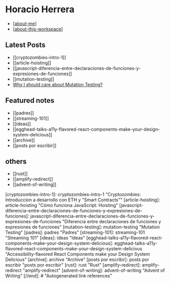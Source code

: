 # Horacio Herrera

- [[about-me]]
- [[about-this-workspace]]

## Latest Posts

- [[cryptozombies-intro-1]]
- [[article-hoisting]]
- [[javascript-diferencia-entre-declaraciones-de-funciones-y-expresiones-de-funciones]]
- [[mutation-testing]]
- [Why I should care about Mutation Testing?](https://dev.to/horacioh/why-i-should-care-about-mutation-testing-4i92)

## Featured notes

- [[padres]]
- [[streaming-101]]
- [[ideas]]
- [[egghead-talks-a11y-flavored-react-components-make-your-design-system-delicious]]
- [[archive]]
- [[posts por escribir]]

## others

- [[rust]]
- [[amplify-redirect]]
- [[advent-of-writing]]

[//begin]: # "Autogenerated link references for markdown compatibility"
[about-me]: about-me "About Me"
[about-this-workspace]: about-this-workspace "About this workspace"
[cryptozombies-intro-1]: cryptozombies-intro-1 "Cryptozombies: Introduccion a desarrollo con ETH y "Smart Contracts""
[article-hoisting]: article-hoisting "Cómo funciona JavaScript: Hoisting"
[javascript-diferencia-entre-declaraciones-de-funciones-y-expresiones-de-funciones]: javascript-diferencia-entre-declaraciones-de-funciones-y-expresiones-de-funciones "Diferencia entre declaraciones de funciones y expresiones de funciones"
[mutation-testing]: mutation-testing "Mutation Testing"
[padres]: padres "Padres"
[streaming-101]: streaming-101 "Streaming 101"
[ideas]: ideas "Ideas"
[egghead-talks-a11y-flavored-react-components-make-your-design-system-delicious]: egghead-talks-a11y-flavored-react-components-make-your-design-system-delicious "Accessibility-flavored React Components make your Design System Delicious"
[archive]: archive "Archive"
[posts por escribir]: posts por escribir "posts por escribir"
[rust]: rust "Rust"
[amplify-redirect]: amplify-redirect "amplify-redirect"
[advent-of-writing]: advent-of-writing "Advent of Writing"
[//end]: # "Autogenerated link references"
